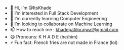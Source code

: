 - 👋 Hi, I’m @ItsKhade
- 👀 I’m interested in Full Stack Development
- 🌱 I’m currently learning Computer Engineering
- 💞️ I’m looking to collaborate on Machine Learning 
- 📫 How to reach me : khadepatilprajwal@gmail.com
- 😄 Pronouns: K H A D E (he/him)
- ⚡ Fun fact: French fries are not made in France (lol)

<!---
ItsKhade/ItsKhade is a ✨ special ✨ repository because its `README.md` (this file) appears on your GitHub profile.
You can click the Preview link to take a look at your changes.
--->
